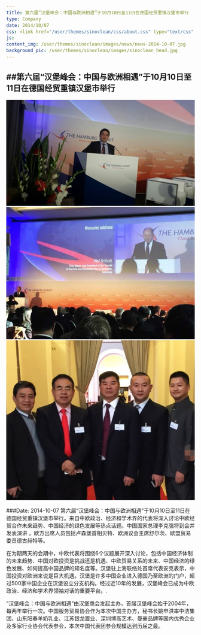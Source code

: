 ```yaml
---
title: 第六届“汉堡峰会：中国与欧洲相遇”于10月10日至11日在德国经贸重镇汉堡市举行
type: Company
date: 2014/10/07
css: <link href="/user/themes/sinoclean/css/about.css" type="text/css" rel="stylesheet" />
js:
content_img: /user/themes/sinoclean/images/news/news-2014-10-07.jpg
background_pic: /user/themes/sinoclean/images/sinoclean_head.jpg
---
```


##第六届“汉堡峰会：中国与欧洲相遇”于10月10日至11日在德国经贸重镇汉堡市举行
---



![News1](/user/themes/sinoclean/images/news/news-2014-10-07.jpg)
![News2](/user/themes/sinoclean/images/news/news-2014-10-07-2.jpg)
![News3](/user/themes/sinoclean/images/news/news-2014-10-07-3.jpg)


###Date: 2014-10-07
第六届“汉堡峰会：中国与欧洲相遇”于10月10日至11日在德国经贸重镇汉堡市举行。来自中欧政治、经济和学术界的代表将深入讨论中欧经贸合作未来趋势、中国经济的绿色发展等热点话题。中国国家总理李克强将到会并发表演讲 。欧方出席人员包括卢森堡首相贝特、欧洲议会主席舒尔茨、欧盟贸易委员德古赫特等。

在为期两天的会期中，中欧代表将围绕6个议题展开深入讨论，包括中国经济体制的未来趋势、中国对欧投资是挑战还是机遇、中欧贸易关系的未来、中国经济的绿色发展、如何提高中国品牌的知名度等。汉堡驻上海联络处首席代表安克表示，中国投资对欧洲来说是巨大机遇。汉堡是许多中国企业进入德国乃至欧洲的门户，超过500家中国企业在汉堡设立分支机构。经过近10年的发展，汉堡峰会已成为中欧政治、经济和学术界领袖对话的重要平台。.

“汉堡峰会：中国与欧洲相遇”由汉堡商会发起主办，首届汉堡峰会始于2004年，每两年举行一次。中国服务贸易协会作为本次中国主办方，秘书长姚申洪率中洁集团、山东阳春羊奶乳业、江苏银龙置业、深圳博高艺术、曼豪品牌等国内优秀企业及多家行业协会代表参会，本次中国代表团参会规模达到历届之最。
